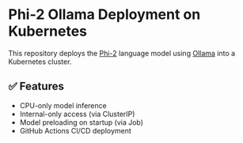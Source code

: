# Phi-2 Ollama Deployment on Kubernetes

This repository deploys the [Phi-2](https://huggingface.co/microsoft/phi-2) language model using [Ollama](https://ollama.com) into a Kubernetes cluster.

## ✅ Features

- CPU-only model inference
- Internal-only access (via ClusterIP)
- Model preloading on startup (via Job)
- GitHub Actions CI/CD deployment